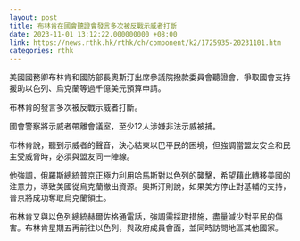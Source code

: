 ```yaml
---
layout: post
title: 布林肯在國會聽證會發言多次被反戰示威者打斷
date: 2023-11-01 13:12:22.000000000 +08:00
link: https://news.rthk.hk/rthk/ch/component/k2/1725935-20231101.htm
categories: rthk
---
```


美國國務卿布林肯和國防部長奧斯汀出席參議院撥款委員會聽證會，爭取國會支持援助以色列、烏克蘭等過千億美元預算申請。

布林肯的發言多次被反戰示威者打斷。

國會警察將示威者帶離會議室，至少12人涉嫌非法示威被捕。

布林肯說，聽到示威者的聲音，決心結束以巴平民的困境，但強調當盟友安全和民主受威脅時，必須與盟友同一陣線。

他強調，俄羅斯總統普京正極力利用哈馬斯對以色列的襲擊，希望藉此轉移美國的注意力，導致美國從烏克蘭撤出資源。奧斯汀則說，如果美方停止對基輔的支持，普京將成功奪取烏克蘭領土。

布林肯又與以色列總統赫爾佐格通電話，強調需採取措施，盡量減少對平民的傷害。布林肯星期五再前往以色列，與政府成員會面，並同時訪問地區其他國家。
